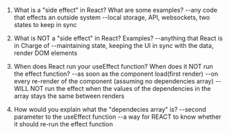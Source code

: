 1. What is a "side effect" in React? What are some examples?
--any code that effects an outside system 
--local storage, API, websockets, two states to keep in sync

2. What is NOT a "side effect" in React? Examples?
--anything that React is in Charge of 
--maintaining state, keeping the UI in sync with the data, render DOM elements

3. When does React run your useEffect function? When does it NOT run
   the effect function?
--as soon as the component load(first render)
--on every re-render of the component (assuming no dependencies array)
--WILL NOT run the effect when the values of the dependencies in the array stays the same between renders   

4. How would you explain what the "dependecies array" is?
--second parameter to the useEffect function 
--a way for REACT to know whether it should re-run the effect function 